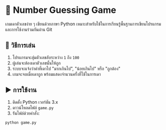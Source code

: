# 🎯 Number Guessing Game

เกมเดาตัวเลขง่าย ๆ เขียนด้วยภาษา Python เหมาะสำหรับใช้ในการเรียนรู้พื้นฐานการเขียนโปรแกรม และการใช้งานร่วมกันผ่าน Git

## 🧠 วิธีการเล่น

1. โปรแกรมจะสุ่มตัวเลขลับระหว่าง `1` ถึง `100`
2. ผู้เล่นจะต้องเดาตัวเลขนั้นให้ถูก
3. ระบบจะแจ้งว่าค่าที่เดาไป "มากเกินไป", "น้อยเกินไป" หรือ "ถูกต้อง"
4. เกมจะจบเมื่อเดาถูก พร้อมแสดงจำนวนครั้งที่ใช้ในการเดา

## ▶️ การใช้งาน

1. ติดตั้ง Python เวอร์ชัน 3.x
2. ดาวน์โหลดไฟล์ `game.py`
3. รันไฟล์ด้วยคำสั่ง:

```bash
python game.py
